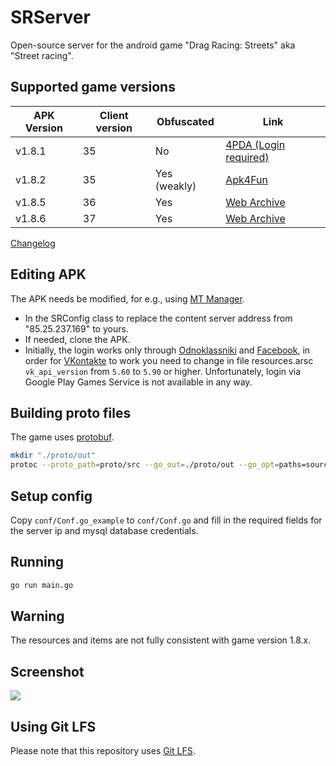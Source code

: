 # SRServer
Open-source server for the android game "Drag Racing: Streets" aka "Street racing".


## Supported game versions
|APK Version|Client version|Obfuscated|Link|
|-|-|-|-|
|v1.8.1|35|No|[4PDA (Login required)](https://4pda.to/forum/dl/post/11818859/street-race.apk)|
|v1.8.2|35|Yes (weakly)|[Apk4Fun](https://www.apk4fun.com/go.php?id=mobi.square.sr.android&p=221002&s=ONmtIa09PDW7w&l=https%3A%2F%2Ff0.apk4fun.com%2Fget.php%3Fp%3D221002%26i%3Dmobi.square.sr.android%26v%3D1.8.2)|
|v1.8.5|36|Yes|[Web Archive](https://web.archive.org/web/20240724184522/https://f0.apk4fun.com/get.php?p=240006&i=mobi.square.sr.android&v=1.8.5&token=92b7d8506459889b89d1f9e4938d1dd61721852121)|
|v1.8.6|37|Yes|[Web Archive](https://web.archive.org/web/20240724184436/https://dl.apkhome.net/2018/1/drag-racing-v1.8.6-full.apk)|

[Changelog](https://www.apk4fun.com/history/185939/8/)

## Editing APK
The APK needs be modified, for e.g., using [MT Manager](https://mt2.cn).
* In the SRConfig class to replace the content server address from "85.25.237.169" to yours.
* If needed, clone the APK.
* Initially, the login works only through [Odnoklassniki](https://ok.ru) and [Facebook](https://www.facebook.com), in order for [VKontakte](https://vk.com) to work
you need to change in file resources.arsc `vk_api_version` from `5.60` to `5.90` or higher.
Unfortunately, login via Google Play Games Service is not available in any way.

## Building proto files
The game uses [protobuf](https://protobuf.dev).
```sh
mkdir "./proto/out"
protoc --proto_path=proto/src --go_out=./proto/out --go_opt=paths=source_relative proto/src/*.proto
```

## Setup config
Copy `conf/Conf.go_example` to `conf/Conf.go` and fill in the required fields for the server ip and mysql database credentials.

## Running
```sh
go run main.go
```

## Warning
The resources and items are not fully consistent with game version 1.8.x.

## Screenshot
![](https://i.imgur.com/qmRFEJp.png)

## Using Git LFS
Please note that this repository uses [Git LFS](https://git-lfs.com/).